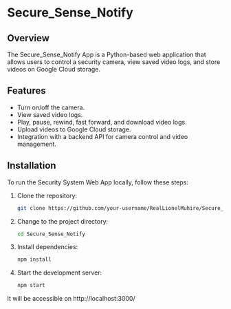 # Secure_Sense_Notify

## Overview

The Secure_Sense_Notify App is a Python-based web application that allows users to control a security camera, view saved video logs, and store videos on Google Cloud storage.

## Features

- Turn on/off the camera.
- View saved video logs.
- Play, pause, rewind, fast forward, and download video logs.
- Upload videos to Google Cloud storage.
- Integration with a backend API for camera control and video management.

## Installation

To run the Security System Web App locally, follow these steps:

1. Clone the repository:

	```bash
	git clone https://github.com/your-username/RealLionelMuhire/Secure_Sense_Notify.git

2. Change to the project directory:

	```bash
	cd Secure_Sense_Notify

3. Install dependencies:

	```bash
	npm install

4. Start the development server:

	```bash
	npm start

It will be accessible on  http://localhost:3000/
